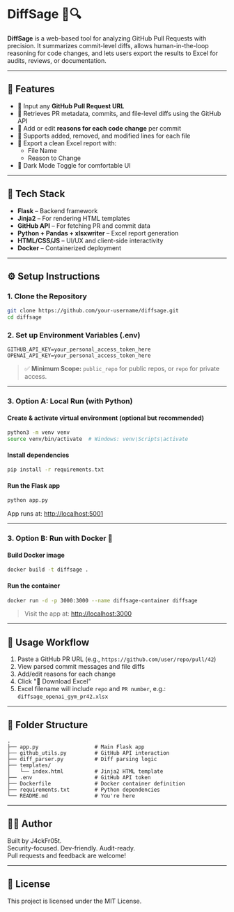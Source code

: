 # DiffSage 🧠🔍

**DiffSage** is a web-based tool for analyzing GitHub Pull Requests with precision. It summarizes commit-level diffs, allows human-in-the-loop reasoning for code changes, and lets users export the results to Excel for audits, reviews, or documentation.

---

## 🚀 Features

- 🔗 Input any **GitHub Pull Request URL**
- 📆 Retrieves PR metadata, commits, and file-level diffs using the GitHub API
- 📝 Add or edit **reasons for each code change** per commit
- 📁 Supports added, removed, and modified lines for each file
- 📄 Export a clean Excel report with:
  - File Name
  - Reason to Change
- 🍗 Dark Mode Toggle for comfortable UI

---

## 🧰 Tech Stack

- **Flask** – Backend framework
- **Jinja2** – For rendering HTML templates
- **GitHub API** – For fetching PR and commit data
- **Python + Pandas + xlsxwriter** – Excel report generation
- **HTML/CSS/JS** – UI/UX and client-side interactivity
- **Docker** – Containerized deployment

---

## ⚙️ Setup Instructions

### 1. Clone the Repository

```bash
git clone https://github.com/your-username/diffsage.git
cd diffsage
```

### 2. Set up Environment Variables (.env)

```env
GITHUB_API_KEY=your_personal_access_token_here
OPENAI_API_KEY=your_personal_access_token_here
```

> ✅ **Minimum Scope:** `public_repo` for public repos, or `repo` for private access.

---

### 3. Option A: Local Run (with Python)

#### Create & activate virtual environment (optional but recommended)

```bash
python3 -m venv venv
source venv/bin/activate  # Windows: venv\Scripts\activate
```

#### Install dependencies

```bash
pip install -r requirements.txt
```

#### Run the Flask app

```bash
python app.py
```

App runs at: [http://localhost:5001](http://localhost:5001)

---

### 3. Option B: Run with Docker 🐳

#### Build Docker image

```bash
docker build -t diffsage .
```

#### Run the container

```bash
docker run -d -p 3000:3000 --name diffsage-container diffsage
```

> Visit the app at: [http://localhost:3000](http://localhost:3000)

---

## 📄 Usage Workflow

1. Paste a GitHub PR URL (e.g., `https://github.com/user/repo/pull/42`)
2. View parsed commit messages and file diffs
3. Add/edit reasons for each change
4. Click "💾 Download Excel"
5. Excel filename will include `repo` and `PR number`, e.g.:  
   `diffsage_openai_gym_pr42.xlsx`

---

## 📆 Folder Structure

```
.
├── app.py                  # Main Flask app
├── github_utils.py         # GitHub API interaction
├── diff_parser.py          # Diff parsing logic
├── templates/
│   └── index.html          # Jinja2 HTML template
├── .env                    # GitHub API token
├── Dockerfile              # Docker container definition
├── requirements.txt        # Python dependencies
└── README.md               # You're here
```

---

## 👨‍💼 Author

Built by J4ckFr05t.  
Security-focused. Dev-friendly. Audit-ready.  
Pull requests and feedback are welcome!

---

## 📜 License

This project is licensed under the MIT License.